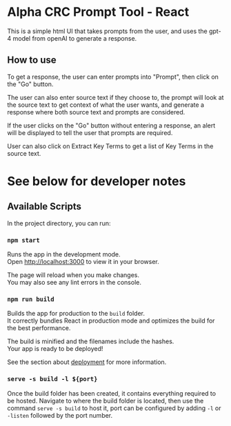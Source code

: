 # Alpha CRC Prompt Tool - React

This is a simple html UI that takes prompts from the user, and uses the gpt-4 model from openAI to generate a response.

## How to use

To get a response, the user can enter prompts into "Prompt", then click on the "Go" button.

The user can also enter source text if they choose to, the prompt will look at the source text to get context of what the user wants, and generate a response where both source text and prompts are considered.

If the user clicks on the "Go" button without entering a response, an alert will be displayed to tell the user that prompts are required.

User can also click on Extract Key Terms to get a list of Key Terms in the source text.

# See below for developer notes

## Available Scripts

In the project directory, you can run:

### `npm start`

Runs the app in the development mode.\
Open [http://localhost:3000](http://localhost:3000) to view it in your browser.

The page will reload when you make changes.\
You may also see any lint errors in the console.

### `npm run build`

Builds the app for production to the `build` folder.\
It correctly bundles React in production mode and optimizes the build for the best performance.

The build is minified and the filenames include the hashes.\
Your app is ready to be deployed!

See the section about [deployment](https://facebook.github.io/create-react-app/docs/deployment) for more information.

### `serve -s build -l ${port}`

Once the build folder has been created, it contains everything required to be hosted.
Navigate to where the build folder is located, then use the command `serve -s build` to host it, port can be configured by adding `-l` or `-listen` followed by the port number.
